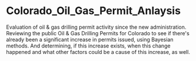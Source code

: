 # Colorado_Oil_Gas_Permit_Anlaysis
Evaluation of oil &amp; gas drilling permit activity since the new administration.
Reviewing the public Oil & Gas Drilling Permits for Colorado to see if there's already been a significant increase in permits issued, using Bayesian methods. And determining, if this increase exists, when this change happened and what other factors could be a cause of this increase, as well. 
